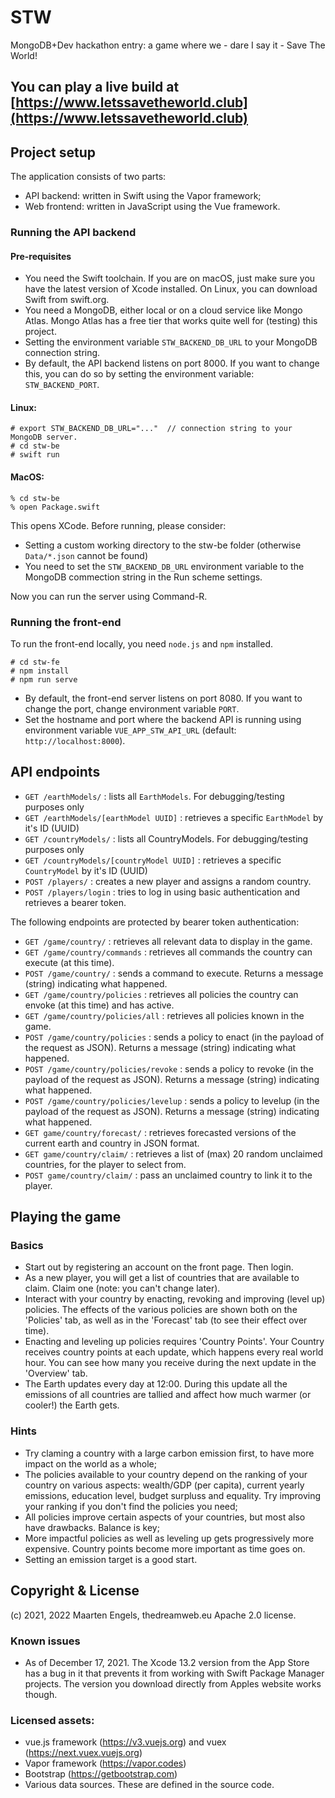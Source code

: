 # STW
MongoDB+Dev hackathon entry: a game where we - dare I say it - Save The World!

## You can play a live build at [https://www.letssavetheworld.club](https://www.letssavetheworld.club)

## Project setup
The application consists of two parts:
* API backend: written in Swift using the Vapor framework;
* Web frontend: written in JavaScript using the Vue framework.

### Running the API backend
#### Pre-requisites
* You need the Swift toolchain. If you are on macOS, just make sure you have the latest version of Xcode installed. On Linux, you can download Swift from swift.org.
* You need a MongoDB, either local or on a cloud service like Mongo Atlas. Mongo Atlas has a free tier that works quite well for (testing) this project.
* Setting the environment variable `STW_BACKEND_DB_URL` to your MongoDB connection string.
* By default, the API backend listens on port 8000. If you want to change this, you can do so by setting the environment variable: `STW_BACKEND_PORT`.

#### Linux:
```
# export STW_BACKEND_DB_URL="..."  // connection string to your MongoDB server.
# cd stw-be
# swift run
```

#### MacOS:
```
% cd stw-be
% open Package.swift
```

This opens XCode. Before running, please consider:
* Setting a custom working directory to the stw-be folder (otherwise `Data/*.json` cannot be found)
* You need to set the `STW_BACKEND_DB_URL` environment variable to the MongoDB commection string in the Run scheme settings. 

Now you can run the server using Command-R.

### Running the front-end
To run the front-end locally, you need `node.js` and `npm` installed.
```
# cd stw-fe
# npm install
# npm run serve
```
* By default, the front-end server listens on port 8080. If you want to change the port, change environment variable `PORT`.
* Set the hostname and port where the backend API is running using environment variable `VUE_APP_STW_API_URL` (default: `http://localhost:8000`). 

## API endpoints
* `GET /earthModels/` : lists all `EarthModels`. For debugging/testing purposes only
* `GET /earthModels/[earthModel UUID]` : retrieves a specific `EarthModel` by it's ID (UUID)
* `GET /countryModels/` : lists all CountryModels. For debugging/testing purposes only
* `GET /countryModels/[countryModel UUID]` : retrieves a specific `CountryModel` by it's ID (UUID)
* `POST /players/` : creates a new player and assigns a random country.
* `POST /players/login` : tries to log in using basic authentication and retrieves a bearer token.

The following endpoints are protected by bearer token authentication:
* `GET /game/country/` : retrieves all relevant data to display in the game.
* `GET /game/country/commands` : retrieves all commands the country can execute (at this time).
* `POST /game/country/` : sends a command to execute. Returns a message (string) indicating what happened.
* `GET /game/country/policies` : retrieves all policies the country can envoke (at this time) and has active.
* `GET /game/country/policies/all` : retrieves all policies known in the game.
* `POST /game/country/policies` : sends a policy to enact (in the payload of the request as JSON). Returns a message (string) indicating what happened.
* `POST /game/country/policies/revoke` : sends a policy to revoke (in the payload of the request as JSON). Returns a message (string) indicating what happened.
* `POST /game/country/policies/levelup` : sends a policy to levelup (in the payload of the request as JSON). Returns a message (string) indicating what happened.
* `GET game/country/forecast/` : retrieves forecasted versions of the current earth and country in JSON format. 
* `GET game/country/claim/` : retrieves a list of (max) 20 random unclaimed countries, for the player to select from.
* `POST game/country/claim/` : pass an unclaimed country to link it to the player.

## Playing the game
### Basics
* Start out by registering an account on the front page. Then login.
* As a new player, you will get a list of countries that are available to claim. Claim one (note: you can't change later).
* Interact with your country by enacting, revoking and improving (level up) policies. The effects of the various policies are shown both on the 'Policies' tab, as well as in the 'Forecast' tab (to see their effect over time).
* Enacting and leveling up policies requires 'Country Points'. Your Country receives country points at each update, which happens every real world hour. You can see how many you receive during the next update in the 'Overview' tab.
* The Earth updates every day at 12:00. During this update all the emissions of all countries are tallied and affect how much warmer (or cooler!) the Earth gets.

### Hints
* Try claming a country with a large carbon emission first, to have more impact on the world as a whole;
* The policies available to your country depend on the ranking of your country on various aspects: wealth/GDP (per capita), current yearly emissions, education level, budget surpluss and equality. Try improving your ranking if you don't find the policies you need;
* All policies improve certain aspects of your countries, but most also have drawbacks. Balance is key;
* More impactful policies as well as leveling up gets progressively more expensive. Country points become more important as time goes on.
* Setting an emission target is a good start.

## Copyright & License
(c) 2021, 2022 Maarten Engels, thedreamweb.eu
Apache 2.0 license.

### Known issues
* As of December 17, 2021. The Xcode 13.2 version from the App Store has a bug in it that prevents it from working with Swift Package Manager projects. The version you download directly from Apples website works though.  

### Licensed assets:
* vue.js framework (https://v3.vuejs.org) and vuex (https://next.vuex.vuejs.org)
* Vapor framework (https://vapor.codes)
* Bootstrap (https://getbootstrap.com)
* Various data sources. These are defined in the source code.
